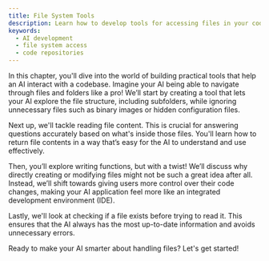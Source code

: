 ```yaml
---
title: File System Tools
description: Learn how to develop tools for accessing files in your code repository, including getting folder structures, reading file content, checking file existence, and more.
keywords:
  - AI development
  - file system access
  - code repositories
---
```


In this chapter, you'll dive into the world of building practical tools that help an AI interact with a codebase. Imagine your AI being able to navigate through files and folders like a pro! We’ll start by creating a tool that lets your AI explore the file structure, including subfolders, while ignoring unnecessary files such as binary images or hidden configuration files.

Next up, we'll tackle reading file content. This is crucial for answering questions accurately based on what's inside those files. You'll learn how to return file contents in a way that’s easy for the AI to understand and use effectively.

Then, you’ll explore writing functions, but with a twist! We’ll discuss why directly creating or modifying files might not be such a great idea after all. Instead, we’ll shift towards giving users more control over their code changes, making your AI application feel more like an integrated development environment (IDE).

Lastly, we'll look at checking if a file exists before trying to read it. This ensures that the AI always has the most up-to-date information and avoids unnecessary errors.

Ready to make your AI smarter about handling files? Let's get started!